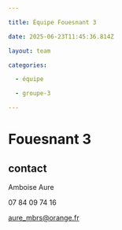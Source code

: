 ```yaml
---

title: Équipe Fouesnant 3

date: 2025-06-23T11:45:36.814Z

layout: team

categories:

  - équipe

  - groupe-3

---
```


# Fouesnant 3



## contact 

 Amboise Aure

07 84 09 74 16

aure_mbrs@orange.fr

